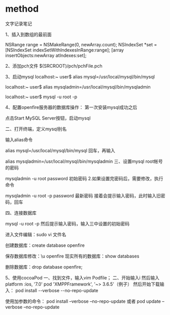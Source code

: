# method
文字记录笔记

1、插入到数组的最前面

NSRange range = NSMakeRange(0, newArray.count);
NSIndexSet *set = [NSIndexSet indexSetWithIndexesInRange:range];
[array insertObjects:newArray atIndexes:set];

2、添加pch文件
$(SRCROOT)/pch/pchFile.pch

3、启动mysql
localhost:~ user$ alias mysql=/usr/local/mysql/bin/mysql

localhost:~ user$ alias mysqladmin=/usr/local/mysql/bin/mysqladmin

localhost:~ user$ mysql -u root -p

4、配置openfire服务器的数据库操作：
第一次安装mysql成功之后

点击Start MySQL Server按钮，启动mysql

二、打开终端，定义mysql别名

输入alias命令

alias mysql=/usr/local/mysql/bin/mysql
回车，再输入

alias mysqladmin=/usr/local/mysql/bin/mysqladmin
三、设置mysql root帐号的密码

mysqladmin -u root password 初始密码
2.如果设置完密码后，需要修改，执行命令

mysqladmin -u root -p  password 最新密码
接着会提示输入密码，此时输入旧密码，回车

四、连接数据库

mysql -u root -p
然后提示输入密码，输入三中设置的初始密码

进入文件编辑：sudo vi 文件名

创建数据库：create database openfire

保存数据库修改：\u openfire
现实所有的数据库：show databases

删除数据库：drop database openfire;

5、使用cocoaPod
一、找到文件，输入vim Podfile；
二、开始输入i  然后输入
platform :ios, '7.0'
pod 'XMPPFramework', '~> 3.6.5'（例子）
然后开始下载输入：
pod install --verbose --no-repo-update

使用加参数的命令：
pod install –verbose –no-repo-update
或者
pod update –verbose –no-repo-update





